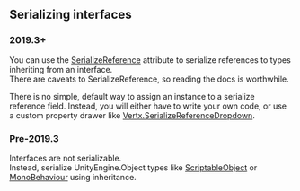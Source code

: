 ## Serializing interfaces
### 2019.3+
You can use the [SerializeReference](https://docs.unity3d.com/ScriptReference/SerializeReference.html) attribute to serialize references to types inheriting from an interface.  
There are caveats to SerializeReference, so reading the docs is worthwhile.  

There is no simple, default way to assign an instance to a serialize reference field. Instead, you will either have to write your own code, or use a custom property drawer like [Vertx.SerializeReferenceDropdown](https://github.com/vertxxyz/Vertx.SerializeReferenceDropdown).

### Pre-2019.3
Interfaces are not serializable.  
Instead, serialize UnityEngine.Object types like [ScriptableObject](https://docs.unity3d.com/Manual/class-ScriptableObject.html) or [MonoBehaviour](https://docs.unity3d.com/Manual/class-MonoBehaviour.html) using inheritance.